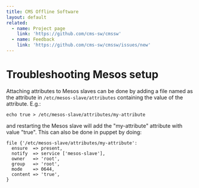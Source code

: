 ```yaml
---
title: CMS Offline Software
layout: default
related:
  - name: Project page
    link: 'https://github.com/cms-sw/cmssw'
  - name: Feedback
    link: 'https://github.com/cms-sw/cmssw/issues/new'
---
```


# Troubleshooting Mesos setup

Attaching attributes to Mesos slaves can be done by adding a file named as the attribute in `/etc/mesos-slave/attributes` containing the value of the attribute. E.g.:

```text
echo true > /etc/mesos-slave/attributes/my-attribute
```

and restarting the Mesos slave will add the "my-attribute" attribute with value "true". This can also be done in puppet by doing:

```text
file {'/etc/mesos-slave/attributes/my-attribute':
  ensure  => present,
  notify  => service ['mesos-slave'],
  owner   => 'root',
  group   => 'root',
  mode    => 0644,
  content => 'true',
}
```



